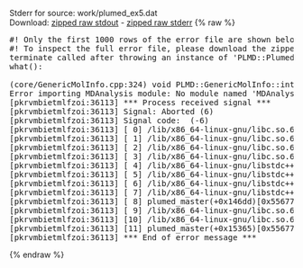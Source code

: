 Stderr for source:  work/plumed_ex5.dat   
Download: [zipped raw stdout](plumed_ex5.dat.plumed_master.stdout.txt.zip) - [zipped raw stderr](plumed_ex5.dat.plumed_master.stderr.txt.zip) 
{% raw %}
<pre>
#! Only the first 1000 rows of the error file are shown below
#! To inspect the full error file, please download the zipped raw stderr file above
terminate called after throwing an instance of 'PLMD::Plumed::Exception'
what():

(core/GenericMolInfo.cpp:324) void PLMD::GenericMolInfo::interpretSymbol(const std::string&, std::vector<PLMD::AtomNumber>&)
Error importing MDAnalysis module: No module named 'MDAnalysis'
[pkrvmbietmlfzoi:36113] *** Process received signal ***
[pkrvmbietmlfzoi:36113] Signal: Aborted (6)
[pkrvmbietmlfzoi:36113] Signal code:  (-6)
[pkrvmbietmlfzoi:36113] [ 0] /lib/x86_64-linux-gnu/libc.so.6(+0x45330)[0x7fa633445330]
[pkrvmbietmlfzoi:36113] [ 1] /lib/x86_64-linux-gnu/libc.so.6(pthread_kill+0x11c)[0x7fa63349eb2c]
[pkrvmbietmlfzoi:36113] [ 2] /lib/x86_64-linux-gnu/libc.so.6(gsignal+0x1e)[0x7fa63344527e]
[pkrvmbietmlfzoi:36113] [ 3] /lib/x86_64-linux-gnu/libc.so.6(abort+0xdf)[0x7fa6334288ff]
[pkrvmbietmlfzoi:36113] [ 4] /lib/x86_64-linux-gnu/libstdc++.so.6(+0xa5ff5)[0x7fa6338a5ff5]
[pkrvmbietmlfzoi:36113] [ 5] /lib/x86_64-linux-gnu/libstdc++.so.6(+0xbb0da)[0x7fa6338bb0da]
[pkrvmbietmlfzoi:36113] [ 6] /lib/x86_64-linux-gnu/libstdc++.so.6(_ZSt10unexpectedv+0x0)[0x7fa6338a5a55]
[pkrvmbietmlfzoi:36113] [ 7] /lib/x86_64-linux-gnu/libstdc++.so.6(+0xa5a6f)[0x7fa6338a5a6f]
[pkrvmbietmlfzoi:36113] [ 8] plumed_master(+0x146dd)[0x55677a4856dd]
[pkrvmbietmlfzoi:36113] [ 9] /lib/x86_64-linux-gnu/libc.so.6(+0x2a1ca)[0x7fa63342a1ca]
[pkrvmbietmlfzoi:36113] [10] /lib/x86_64-linux-gnu/libc.so.6(__libc_start_main+0x8b)[0x7fa63342a28b]
[pkrvmbietmlfzoi:36113] [11] plumed_master(+0x15365)[0x55677a486365]
[pkrvmbietmlfzoi:36113] *** End of error message ***
</pre>
{% endraw %}
